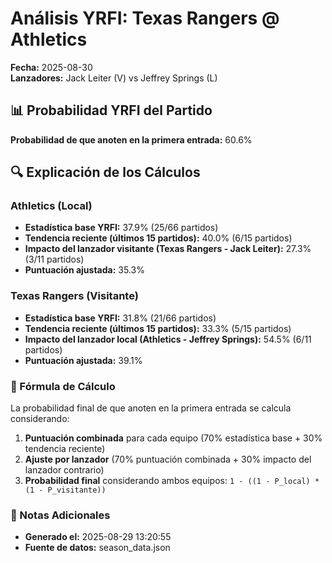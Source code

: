# Análisis YRFI: Texas Rangers @ Athletics

**Fecha:** 2025-08-30  
**Lanzadores:** Jack Leiter (V) vs Jeffrey Springs (L)

## 📊 Probabilidad YRFI del Partido

**Probabilidad de que anoten en la primera entrada:** 60.6%

## 🔍 Explicación de los Cálculos

### Athletics (Local)
- **Estadística base YRFI:** 37.9% (25/66 partidos)
- **Tendencia reciente (últimos 15 partidos):** 40.0% (6/15 partidos)
- **Impacto del lanzador visitante (Texas Rangers - Jack Leiter):** 27.3% (3/11 partidos)
- **Puntuación ajustada:** 35.3%

### Texas Rangers (Visitante)
- **Estadística base YRFI:** 31.8% (21/66 partidos)
- **Tendencia reciente (últimos 15 partidos):** 33.3% (5/15 partidos)
- **Impacto del lanzador local (Athletics - Jeffrey Springs):** 54.5% (6/11 partidos)
- **Puntuación ajustada:** 39.1%

### 📝 Fórmula de Cálculo

La probabilidad final de que anoten en la primera entrada se calcula considerando:
1. **Puntuación combinada** para cada equipo (70% estadística base + 30% tendencia reciente)
2. **Ajuste por lanzador** (70% puntuación combinada + 30% impacto del lanzador contrario)
3. **Probabilidad final** considerando ambos equipos: `1 - ((1 - P_local) * (1 - P_visitante))`

### 📌 Notas Adicionales

- **Generado el:** 2025-08-29 13:20:55
- **Fuente de datos:** season_data.json
